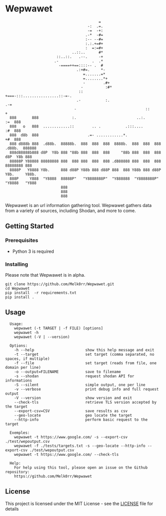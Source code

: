 # Wepwawet

```
                                          =
                                     -:  .=.
                                     -=  -+:
                                    .-*  -#=
                                    :-- --#=
                                    :.:.+=#+
                                    :  =:=#+
                              ..::..      #*
                       ::..::.   .--.     -+
                      .-               .  .*
                        -====++==::::-- .  #
                                .:+#=.     *-
                                   =.......=*
                                   =........*+
                                   -        .#+
                                  -          :#*
                                 ::           +===-:::................::-=-.
                                .-           :.                           .-=
                               -                               ::           +
  888       888               :.                           ..:.             :=  888
  888   o   888  ............::        .. .           .:::....              :#  888
  888  d8b  888                      .=- ............*.                     +#  888
  888 d888b 888  .d88b.  88888b.  888  888  888  8888b.  888  888  888  .d88b.  888888
  888d88888b888 d8P  Y8b 888 "88b 888  888  888     "88b 888  888  888 d8P  Y8b 888
  88888P Y88888 88888888 888  888 888  888  888 .d888888 888  888  888 88888888 888
  8888P   Y8888 Y8b.     888 d88P Y88b 888 d88P 888  888 Y88b 888 d88P Y8b.     Y88b.
  888P     Y888  "Y8888  88888P"   "Y8888888P"  "Y888888  "Y8888888P"   "Y8888   "Y888
                         888
                         888
                         888

```

Wepwawet is an url information gathering tool. Wepwawet gathers data from a variety of sources,
including Shodan, and more to come.

## Getting Started

### Prerequisites

- Python 3 is required

### Installing

Please note that Wepwawet is in alpha.

```
git clone https://github.com/Melk0rr/Wepwawet.git
cd Wepwawet
pip install  -r requirements.txt
pip install .
```

## Usage

      Usage:
        wepwawet (-t TARGET | -f FILE) [options]
        wepwawet -h
        wepwawet (-V | --version)

      Options:
        -h --help                       show this help message and exit
        -t --target                     set target (comma separated, no spaces, if multiple)
        -f --file                       set target (reads from file, one domain per line)
        -o --output=FILENAME            save to filename
        -s --shodan                     request shodan API for informations
        -S --silent                     simple output, one per line
        -v --verbose                    print debug info and full request output
        -V --version                    show version and exit
        --check-tls                     retrieve TLS version accepted by the target
        --export-csv=CSV                save results as csv
        --geo-locate                    geo locate the target
        --http-info                     perform basic request to the target

      Exemples:
        wepwawet -t https://www.google.com/ -s --export-csv ./test/wepoutput.csv
        wepwawet -f ./tests/targets.txt -s --geo-locate --http-info --export-csv ./test/wepoutput.csv
        wepwawet -t https://www.google.com/ --check-tls

      Help:
        For help using this tool, please open an issue on the Github repository:
        https://github.com/Melk0rr/Wepwawet
    
    
## License

This project is licensed under the MIT License - see the [LICENSE](LICENSE) file for details
